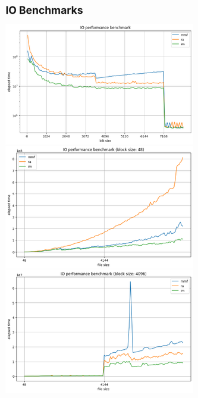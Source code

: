 # IO Benchmarks

![](../img/io_per_blk.png)
![](../img/io_per_fsiz48.png)
![](../img/io_per_fsiz4096.png)
